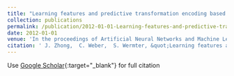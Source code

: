 ```yaml
---
title: "Learning features and predictive transformation encoding based on a horizontal product model"
collection: publications
permalink: /publication/2012-01-01-Learning-features-and-predictive-transformation-encoding-based-on-a-horizontal-product-model
date: 2012-01-01
venue: 'In the proceedings of Artificial Neural Networks and Machine Learning--ICANN 2012'
citation: ' J. Zhong,  C. Weber,  S. Wermter, &quot;Learning features and predictive transformation encoding based on a horizontal product model.&quot; In the proceedings of Artificial Neural Networks and Machine Learning--ICANN 2012, 2012.'
---
```

Use [Google Scholar](https://scholar.google.com/scholar?q=Learning+features+and+predictive+transformation+encoding+based+on+a+horizontal+product+model){:target="_blank"} for full citation